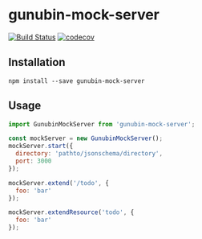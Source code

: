 # gunubin-mock-server

[![Build Status](https://travis-ci.org/gunubin/gunubin-mock-server.svg?branch=master)](https://travis-ci.org/gunubin/gunubin-mock-server)
[![codecov](https://codecov.io/gh/gunubin/gunubin-mock-server/branch/master/graph/badge.svg)](https://codecov.io/gh/gunubin/gunubin-mock-server)

## Installation
```
npm install --save gunubin-mock-server
```

## Usage

```javascript
import GunubinMockServer from 'gunubin-mock-server';

const mockServer = new GunubinMockServer();
mockServer.start({
  directory: 'pathto/jsonschema/directory',
  port: 3000
});

mockServer.extend('/todo', {
  foo: 'bar' 
});

mockServer.extendResource('todo', {
  foo: 'bar' 
});

```
